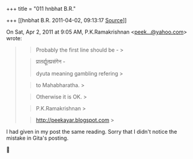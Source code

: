 +++
title = "011 hnbhat B.R."

+++
[[hnbhat B.R.	2011-04-02, 09:13:17 [Source](https://groups.google.com/g/samskrita/c/EfXC_JYob8s)]]



  
  

On Sat, Apr 2, 2011 at 9:05 AM, P.K.Ramakrishnan \<[peek...@yahoo.com]()\> wrote:  

> 
> > 
> > 
> > 
> > 
> >   
> > 
> > Probably the first line should be - >
> 
> >   
> > 
> > प्रातर्द्यूतप्रसंगेन -
> > 
> > 
> > dyuta meaning gambling refering >
> 
> > 
> > to Mahabharatha. >
> 
> > 
> >   
> > 
> > 
> > Otherwise it is OK. >
> 
> > 
> > 
> >   
> > 
> > 
> > P.K.Ramakrishnan >
> 
> > <http://peekayar.blogspot.com> >
> 
> > 
> > 
> > 
> > 
> > 

  

  

I had given in my post the same reading. Sorry that I didn't notice the mistake in Gita's posting.



